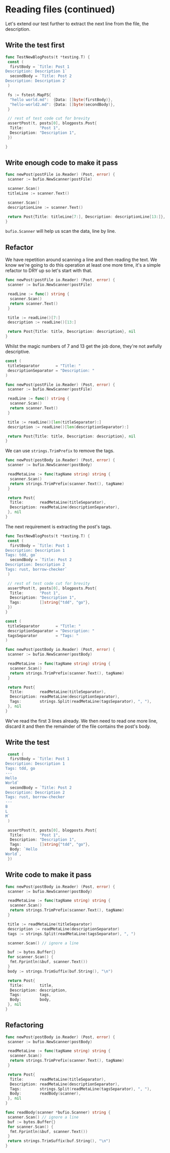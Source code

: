 # Reading files (continued)

Let's extend our test further to extract the next line from the file, the description.

## Write the test first

```go
func TestNewBlogPosts(t *testing.T) {
 const (
  firstBody = `Title: Post 1
Description: Description 1`
  secondBody = `Title: Post 2
Description: Description 2`
 )

 fs := fstest.MapFS{
  "hello world.md":  {Data: []byte(firstBody)},
  "hello-world2.md": {Data: []byte(secondBody)},
 }

 // rest of test code cut for brevity
 assertPost(t, posts[0], blogposts.Post{
  Title:       "Post 1",
  Description: "Description 1",
 })

}
```

## Write enough code to make it pass

```go
func newPost(postFile io.Reader) (Post, error) {
 scanner := bufio.NewScanner(postFile)

 scanner.Scan()
 titleLine := scanner.Text()

 scanner.Scan()
 descriptionLine := scanner.Text()

 return Post{Title: titleLine[7:], Description: descriptionLine[13:]}, nil
}
```

`bufio.Scanner` will help us scan the data, line by line.

## Refactor

We have repetition around scanning a line and then reading the text. We know we're going to do this operation at least one more time, it's a simple refactor to DRY up so let's start with that.

```go
func newPost(postFile io.Reader) (Post, error) {
 scanner := bufio.NewScanner(postFile)

 readLine := func() string {
  scanner.Scan()
  return scanner.Text()
 }

 title := readLine()[7:]
 description := readLine()[13:]

 return Post{Title: title, Description: description}, nil
}
```

Whilst the magic numbers of 7 and 13 get the job done, they're not awfully descriptive.

```go
const (
 titleSeparator       = "Title: "
 descriptionSeparator = "Description: "
)

func newPost(postFile io.Reader) (Post, error) {
 scanner := bufio.NewScanner(postFile)

 readLine := func() string {
  scanner.Scan()
  return scanner.Text()
 }

 title := readLine()[len(titleSeparator):]
 description := readLine()[len(descriptionSeparator):]

 return Post{Title: title, Description: description}, nil
}
```

We can use `strings.TrimPrefix` to remove the tags.

```go
func newPost(postBody io.Reader) (Post, error) {
 scanner := bufio.NewScanner(postBody)

 readMetaLine := func(tagName string) string {
  scanner.Scan()
  return strings.TrimPrefix(scanner.Text(), tagName)
 }

 return Post{
  Title:       readMetaLine(titleSeparator),
  Description: readMetaLine(descriptionSeparator),
 }, nil
}
```

The next requirement is extracting the post's tags.

```go
func TestNewBlogPosts(t *testing.T) {
 const (
  firstBody = `Title: Post 1
Description: Description 1
Tags: tdd, go`
  secondBody = `Title: Post 2
Description: Description 2
Tags: rust, borrow-checker`
 )

 // rest of test code cut for brevity
 assertPost(t, posts[0], blogposts.Post{
  Title:       "Post 1",
  Description: "Description 1",
  Tags:        []string{"tdd", "go"},
 })
}
```

```go
const (
 titleSeparator       = "Title: "
 descriptionSeparator = "Description: "
 tagsSeparator        = "Tags: "
)

func newPost(postBody io.Reader) (Post, error) {
 scanner := bufio.NewScanner(postBody)

 readMetaLine := func(tagName string) string {
  scanner.Scan()
  return strings.TrimPrefix(scanner.Text(), tagName)
 }

 return Post{
  Title:       readMetaLine(titleSeparator),
  Description: readMetaLine(descriptionSeparator),
  Tags:        strings.Split(readMetaLine(tagsSeparator), ", "),
 }, nil
}
```

We've read the first 3 lines already. We then need to read one more line, discard it and then the remainder of the file contains the post's body.

## Write the test

```go
 const (
  firstBody = `Title: Post 1
Description: Description 1
Tags: tdd, go
---
Hello
World`
  secondBody = `Title: Post 2
Description: Description 2
Tags: rust, borrow-checker
---
B
L
M`
 )
```

```go
 assertPost(t, posts[0], blogposts.Post{
  Title:       "Post 1",
  Description: "Description 1",
  Tags:        []string{"tdd", "go"},
  Body: `Hello
World`,
 })
```  

## Write code to make it pass

```go
func newPost(postBody io.Reader) (Post, error) {
 scanner := bufio.NewScanner(postBody)

 readMetaLine := func(tagName string) string {
  scanner.Scan()
  return strings.TrimPrefix(scanner.Text(), tagName)
 }

 title := readMetaLine(titleSeparator)
 description := readMetaLine(descriptionSeparator)
 tags := strings.Split(readMetaLine(tagsSeparator), ", ")

 scanner.Scan() // ignore a line

 buf := bytes.Buffer{}
 for scanner.Scan() {
  fmt.Fprintln(&buf, scanner.Text())
 }
 body := strings.TrimSuffix(buf.String(), "\n")

 return Post{
  Title:       title,
  Description: description,
  Tags:        tags,
  Body:        body,
 }, nil
}
```

## Refactoring

```go
func newPost(postBody io.Reader) (Post, error) {
 scanner := bufio.NewScanner(postBody)

 readMetaLine := func(tagName string) string {
  scanner.Scan()
  return strings.TrimPrefix(scanner.Text(), tagName)
 }

 return Post{
  Title:       readMetaLine(titleSeparator),
  Description: readMetaLine(descriptionSeparator),
  Tags:        strings.Split(readMetaLine(tagsSeparator), ", "),
  Body:        readBody(scanner),
 }, nil
}

func readBody(scanner *bufio.Scanner) string {
 scanner.Scan() // ignore a line
 buf := bytes.Buffer{}
 for scanner.Scan() {
  fmt.Fprintln(&buf, scanner.Text())
 }
 return strings.TrimSuffix(buf.String(), "\n")
}
```
